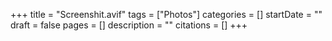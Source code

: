 +++
title = "Screenshit.avif"
tags = ["Photos"]
categories = []
startDate = ""
draft = false
pages = []
description = ""
citations = []
+++
